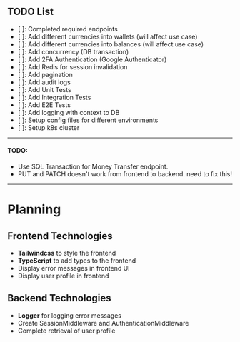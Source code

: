 ## TODO List

- [ ]: Completed required endpoints
- [ ]: Add different currencies into wallets (will affect use case)
- [ ]: Add different currencies into balances (will affect use case)
- [ ]: Add concurrency (DB transaction)
- [ ]: Add 2FA Authentication (Google Authenticator)
- [ ]: Add Redis for session invalidation
- [ ]: Add pagination
- [ ]: Add audit logs
- [ ]: Add Unit Tests
- [ ]: Add Integration Tests
- [ ]: Add E2E Tests
- [ ]: Add logging with context to DB
- [ ]: Setup config files for different environments
- [ ]: Setup k8s cluster

---
#### TODO: 

- Use SQL Transaction for Money Transfer endpoint.
- PUT and PATCH doesn't work from frontend to backend. need to fix this!
---

# Planning

## Frontend Technologies

- **Tailwindcss** to style the frontend
- **TypeScript** to add types to the frontend
- Display error messages in frontend UI
- Display user profile in frontend

## Backend Technologies

- **Logger** for logging error messages
- Create SessionMiddleware and AuthenticationMiddleware
- Complete retrieval of user profile
